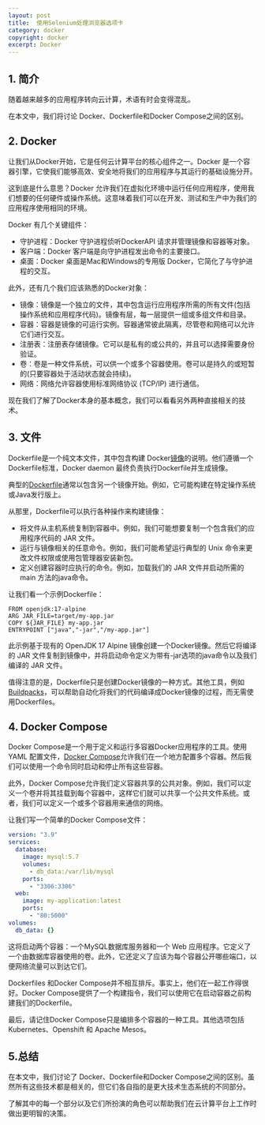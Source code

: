 ```yaml
---
layout: post
title:  使用Selenium处理浏览器选项卡
category: docker
copyright: docker
excerpt: Docker
---
```


## 1. 简介

随着越来越多的应用程序转向云计算，术语有时会变得混乱。

在本文中，我们将讨论 Docker、Dockerfile和Docker Compose之间的区别。

## 2. Docker

让我们从Docker开始，它是任何云计算平台的核心组件之一。Docker 是一个容器引擎，它使我们能够高效、安全地将我们的应用程序与其运行的基础设施分开。

这到底是什么意思？Docker 允许我们在虚拟化环境中运行任何应用程序，使用我们想要的任何硬件或操作系统。这意味着我们可以在开发、测试和生产中为我们的应用程序使用相同的环境。

Docker 有几个关键组件：

-   守护进程：Docker 守护进程侦听DockerAPI 请求并管理镜像和容器等对象。
-   客户端：Docker 客户端是向守护进程发出命令的主要接口。
-   桌面：Docker 桌面是Mac和Windows的专用版 Docker，它简化了与守护进程的交互。

此外，还有几个我们应该熟悉的Docker对象：

-   镜像：镜像是一个独立的文件，其中包含运行应用程序所需的所有文件(包括操作系统和应用程序代码)。镜像有层，每一层提供一组或多组文件和目录。
-   容器：容器是镜像的可运行实例。容器通常彼此隔离，尽管卷和网络可以允许它们进行交互。
-   注册表：注册表存储镜像。它可以是私有的或公共的，并且可以选择需要身份验证。
-   卷：卷是一种文件系统，可以供一个或多个容器使用。卷可以是持久的或短暂的(只要容器处于活动状态就会持续)。
-   网络：网络允许容器使用标准网络协议 (TCP/IP) 进行通信。

现在我们了解了Docker本身的基本概念，我们可以看看另外两种直接相关的技术。

## 3. 文件

Dockerfile是一个纯文本文件，其中包含构建 Docker[镜像](https://www.baeldung.com/ops/docker-images-vs-containers)的说明。他们遵循一个Dockerfile标准，Docker daemon 最终负责执行Dockerfile并生成镜像。

典型的[Dockerfile](https://docs.docker.com/develop/develop-images/dockerfile_best-practices/)通常以包含另一个镜像开始。例如，它可能构建在特定操作系统或Java发行版上。

从那里，Dockerfile可以执行各种操作来构建镜像：

-   将文件从主机系统复制到容器中。例如，我们可能想要复制一个包含我们的应用程序代码的 JAR 文件。
-   运行与镜像相关的任意命令。例如，我们可能希望运行典型的 Unix 命令来更改文件权限或使用包管理器安装新包。
-   定义创建容器时应执行的命令。例如，加载我们的 JAR 文件并启动所需的 main 方法的java命令。

让我们看一个示例Dockerfile：

```plaintext
FROM openjdk:17-alpine
ARG JAR_FILE=target/my-app.jar
COPY ${JAR_FILE} my-app.jar
ENTRYPOINT ["java","-jar","/my-app.jar"]
```

此示例基于现有的 OpenJDK 17 Alpine 镜像创建一个Docker镜像。然后它将编译的 JAR 文件复制到镜像中，并将启动命令定义为带有-jar选项的java命令以及我们编译的 JAR 文件。

值得注意的是，Dockerfile只是创建Docker镜像的一种方式。其他工具，例如[Buildpacks](https://www.baeldung.com/spring-boot-docker-images)，可以帮助自动化将我们的代码编译成Docker镜像的过程，而无需使用Dockerfiles。

## 4. Docker Compose

Docker Compose是一个用于定义和运行多容器Docker应用程序的工具。使用 YAML 配置文件，[Docker Compose](https://www.baeldung.com/dockerizing-spring-boot-application#2-the-docker-compose-file)允许我们在一个地方配置多个容器。然后我们可以使用一个命令同时启动和停止所有这些容器。

此外，Docker Compose允许我们定义容器共享的公共对象。例如，我们可以定义一个卷并将其挂载到每个容器中，这样它们就可以共享一个公共文件系统。或者，我们可以定义一个或多个容器用来通信的网络。

让我们写一个简单的Docker Compose文件：

```yaml
version: "3.9"
services:
  database:
    image: mysql:5.7
    volumes:
      - db_data:/var/lib/mysql
    ports:
      - "3306:3306"
  web:
    image: my-application:latest
    ports:
      - "80:5000"
volumes:
  db_data: {}
```

这将启动两个容器：一个MySQL数据库服务器和一个 Web 应用程序。它定义了一个由数据库容器使用的卷。此外，它还定义了应该为每个容器公开哪些端口，以便网络流量可以到达它们。

Dockerfiles 和Docker Compose并不相互排斥。事实上，他们在一起工作得很好。Docker Compose提供了一个构建指令，我们可以使用它在启动容器之前构建我们的Dockerfile。

最后，请记住Docker Compose只是编排多个容器的一种工具。其他选项包括Kubernetes、Openshift 和 Apache Mesos。

## 5.总结

在本文中，我们讨论了 Docker、Dockerfile和Docker Compose之间的区别。虽然所有这些技术都是相关的，但它们各自指的是更大技术生态系统的不同部分。

了解其中的每一个部分以及它们所扮演的角色可以帮助我们在云计算平台上工作时做出更明智的决策。
